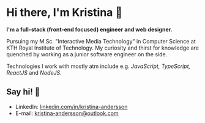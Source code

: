 # Hi there, I'm Kristina 👋 

**I'm a full-stack (front-end focused)  engineer and web designer.**

Pursuing my M.Sc. "Interactive Media Technology" in Computer Science at KTH Royal Institute of Technology. My curiosity and thirst for knowledge are quenched by working as a junior software engineer on the side. 

Technologies I work with mostly atm include e.g. _JavaScript, TypeScript, ReactJS_ and _NodeJS_. 

## Say hi! 💬
* LinkedIn: [linkedin.com/in/kristina-andersson](https://www.linkedin.com/in/kristina-andersson)
* E-mail: [kristina-andersson@outlook.com](mailto:kristina-andersson@outlook.com)




<!--
**anderssonk/anderssonk** is a ✨ _special_ ✨ repository because its `README.md` (this file) appears on your GitHub profile.

Here are some ideas to get you started:

- 🔭 I’m currently working on ...
- 🌱 I’m currently learning ...
- 👯 I’m looking to collaborate on ...
- 🤔 I’m looking for help with ...
- 💬 Ask me about ...
- 📫 How to reach me: ...
- 😄 Pronouns: ...
- ⚡ Fun fact: ...
-->
